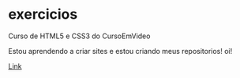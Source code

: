 # exercicios
 Curso de HTML5 e CSS3 do CursoEmVideo

 Estou aprendendo a criar sites e estou criando meus repositorios!
 oi!

 <a href="https://lucassimass.github.io/exercicios/Cria%C3%A7%C3%A3o%20do%20primeiro%20site%20no%20curso%20(gabarito)/Site%20(gabarito)/android.html">Link</a>

